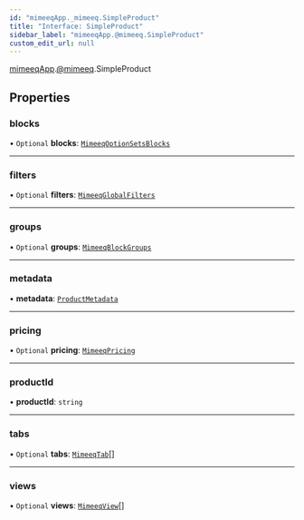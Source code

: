 ```yaml
---
id: "mimeeqApp._mimeeq.SimpleProduct"
title: "Interface: SimpleProduct"
sidebar_label: "mimeeqApp.@mimeeq.SimpleProduct"
custom_edit_url: null
---
```


[mimeeqApp](../modules/mimeeqApp.md).[@mimeeq](../namespaces/mimeeqApp._mimeeq.md).SimpleProduct

## Properties

### blocks

• `Optional` **blocks**: [`MimeeqOptionSetsBlocks`](../namespaces/mimeeqApp._mimeeq.md#mimeeqoptionsetsblocks)

___

### filters

• `Optional` **filters**: [`MimeeqGlobalFilters`](../namespaces/mimeeqApp._mimeeq.md#mimeeqglobalfilters)

___

### groups

• `Optional` **groups**: [`MimeeqBlockGroups`](../namespaces/mimeeqApp._mimeeq.md#mimeeqblockgroups)

___

### metadata

• **metadata**: [`ProductMetadata`](mimeeqApp._mimeeq.ProductMetadata.md)

___

### pricing

• `Optional` **pricing**: [`MimeeqPricing`](mimeeqApp._mimeeq.MimeeqPricing.md)

___

### productId

• **productId**: `string`

___

### tabs

• `Optional` **tabs**: [`MimeeqTab`](mimeeqApp._mimeeq.MimeeqTab.md)[]

___

### views

• `Optional` **views**: [`MimeeqView`](mimeeqApp._mimeeq.MimeeqView.md)[]
